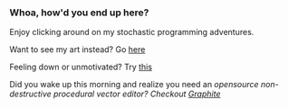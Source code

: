 ### Whoa, how'd you end up here? 

Enjoy clicking around on my stochastic programming adventures.

Want to see my art instead? Go [here](https://psyfer.io/)

Feeling down or unmotivated? Try [this](https://github.com/otdavies/CreativeProfessionalWellness)

Did you wake up this morning and realize you need an *opensource non-destructive procedural vector editor?* *Checkout [Graphite](https://github.com/GraphiteEditor/Graphite)*
